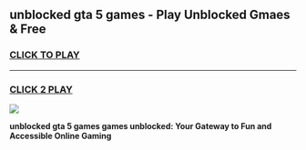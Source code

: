 
## unblocked gta 5 games - Play Unblocked Gmaes & Free
<h3>
<a href="https://premium.freeplayer.one?title=unblocked_gta_5_games&ref=20F">CLICK TO PLAY</a></h3>
<hr>

<h3>
<a href="https://premium.freeplayer.one?title=unblocked_gta_5_games&ref=20F">CLICK 2 PLAY</a>
  
</h3>

<a href="https://premium.freeplayer.one?title=unblocked_gta_5_games&ref=20F/"><img src="https://clearcache.store/games.png"></a>


**unblocked gta 5 games games unblocked: Your Gateway to Fun and Accessible Online Gaming**

